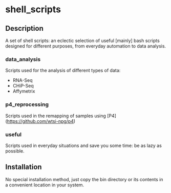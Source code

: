 # shell_scripts

## Description

A set of shell scripts: an eclectic selection of useful [mainly] bash scripts designed for different purposes, from everyday automation to data analysis.

### data_analysis

Scripts used for the analysis of different types of data:

* RNA-Seq
* CHiP-Seq
* Affymetrix

### p4_reprocessing

Scripts used in the remapping of samples using [P4] (https://github.com/wtsi-npg/p4)

### useful

Scripts used in everyday situations and save you some time: be as lazy as possible.

## Installation

No special installation method, just copy the bin directory or its contents in a convenient location in your system.

